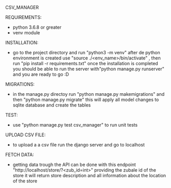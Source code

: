 CSV_MANAGER

REQUIREMENTS:

- python 3.6.8 or greater 
- venv module

INSTALLATION:
- go to the project directory and run "python3 -m venv" after de python environment is created use "source ./<env_name>/bin/activate" ,
  then run "pip install -r requirements.txt" once the installation is completed you should be able to run the server with"python manage.py runserver"
  and you are ready to go :D

MIGRATIONS:
- in the manage.py directoy run "python manage.py makemigrations" and then "python manage.py migrate" this will apply all model changes to 
  sqlite database and create the tables

TEST:
- use "python manage.py test csv_manager" to run unit tests

UPLOAD CSV FILE:
- to upload a a csv file run the django server and go to localhost

FETCH DATA:
- getting data trough the API can be done with this endpoint "http://localhost/store/?<zub_id=int>" providing the zubale id of the store
  it will return store description and all information about the location of the store
